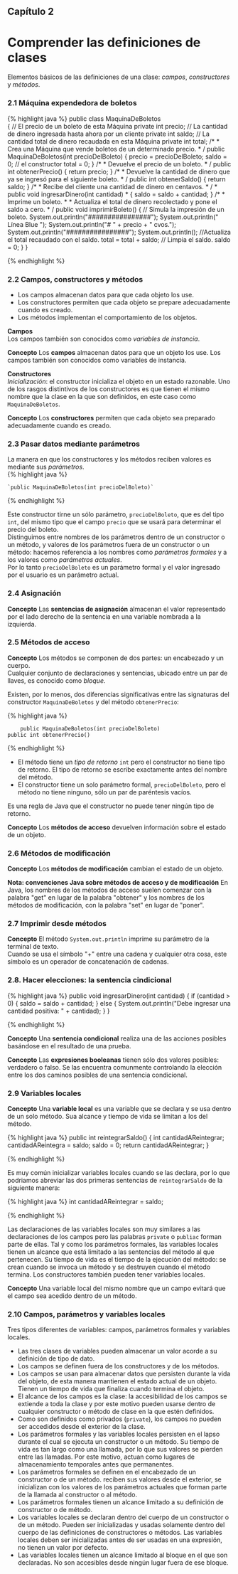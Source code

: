 ## Capítulo 2
# Comprender las definiciones de clases

Elementos básicos de las definiciones de una clase: *campos*, *constructores* y *métodos*.

### 2.1 Máquina expendedora de boletos

{% highlight java %}
		public class MaquinaDeBoletos  
	{
		// El precio de un boleto de esta Máquina
		private int precio;
		// La cantidad de dinero ingresada hasta ahora por un cliente
		private int saldo;
		// La cantidad total de dinero recaudada en esta Máquina
		private int total;
		/*
		* Crea una Máquina que vende boletos de un determinado precio.
		* /
		public MaquinaDeBoletos(int precioDelBoleto)
		{
			precio = precioDelBoleto;
			saldo = 0;	// el constructor
			total = 0;
		}
		/*
		* Devuelve el precio de un boleto.
		* /
		public int obtenerPrecio()
		{
			return precio;
		}
		/*
		* Devuelve la cantidad de dinero que ya se ingresó para el siguiente boleto.
		* /
		public int obtenerSaldo()
		{
			return saldo;
		}
		/*
		* Recibe del cliente una cantidad de dinero en centavos.
		* /
			* 	public void ingresarDinero(int cantidad)
				* 	{
			saldo = saldo + cantidad;
		}
		/* 
				* Imprime un boleto.
					* 	* Actualiza el total de dinero recolectado y pone el saldo a cero.
		* /
		public void imprimirBoleto()
		{
			// Simula la impresión de un boleto.
			System.out.println("################");
			System.out.println(" Línea Blue ");
			System.out.println("# " + precio + " cvos.");
			System.out.println("################");
			System.out.println();
			//Actualiza el total recaudado con el saldo.
			total = total + saldo;
			// Limpia el saldo.
			saldo = 0;
		}
	}

{% endhighlight %}

### 2.2 Campos, constructores y métodos

* Los campos almacenan datos para que cada objeto los use.
* Los constructores permiten que cada objeto se prepare adecuadamente cuando es creado.
* Los métodos implementan el comportamiento de los objetos.

**Campos**  
Los campos también son conocidos como *variables de instancia*.

**Concepto** Los **campos** almacenan datos para que un objeto los use. Los campos también son conocidos como variables de instancia.

**Constructores**  
*Inicialización*: el constructor inicializa el objeto en un estado razonable. Uno de los rasgos distintivos de los constructores es que tienen el mismo nombre que la clase en la que son definidos, en este caso como `MaquinaDeBoletos`.

**Concepto** Los **constructores** permiten que cada objeto sea preparado adecuadamente cuando es creado.

### 2.3 Pasar datos mediante parámetros

La manera en que los constructores y los métodos reciben valores es mediante sus *parámetros*.  
{% highlight java %}
	
	`public MaquinaDeBoletos(int precioDelBoleto)`  

{% endhighlight %}

Este constructor tirne un sólo parámetro, `precioDelBoleto`, que es del tipo `int`, del mismo tipo que el campo `precio` que se usará para determinar el precio del boleto.  
Distinguimos entre nombres de los parámetros dentro de un constructor o un método, y valores de los parámetros fuera de un constructor o un método: hacemos referencia a los nombres como *parámetros formales* y a los valores como *parámetros actuales*.  
Por lo tanto `precioDelBoleto` es un parámetro formal y el valor ingresado por el usuario es un parámetro actual.

### 2.4 Asignación

**Concepto** Las **sentencias de asignación** almacenan el valor representado por el lado derecho de la sentencia en una variable nombrada a la izquierda.

### 2.5 Métodos de acceso

**Concepto** Los métodos se componen de dos partes: un encabezado y un cuerpo.  
Cualquier conjunto de declaraciones y sentencias, ubicado entre un par de llaves, es conocido como *bloque*.

Existen, por lo menos, dos diferencias significativas entre las signaturas del constructor `MaquinaDeBoletos` y del método `obtenerPrecio`:

{% highlight java %}
	
		public MaquinaDeBoletos(int precioDelBoleto)
	public int obtenerPrecio()

{% endhighlight %}


* El método tiene un *tipo de retorno* `int` pero el constructor no tiene tipo de retorno. El tipo de retorno se escribe exactamente antes del nombre del método.
* El constructor tiene un solo parámetro formal, `precioDelBoleto`, pero el método no tiene ninguno, sólo un par de paréntesis vacíos.

Es una regla de Java que el constructor no puede tener ningún tipo de retorno.

**Concepto** Los **métodos de acceso** devuelven información sobre el estado de un objeto.

### 2.6 Métodos de modificación

**Concepto** Los **métodos de modificación** cambian el estado de un objeto.

**Nota: convenciones Java sobre métodos de acceso y de modificación** En Java, los nombres de los métodos de acceso suelen comenzar con la palabra "get" en lugar de la palabra "obtener" y los nombres de los métodos de modificación, con la palabra "set" en lugar de "poner".

### 2.7 Imprimir desde métodos

**Concepto** El método `System.out.println` imprime su parámetro de la terminal de texto.  
Cuando se usa el símbolo "+" entre una cadena y cualquier otra cosa, este símbolo es un operador de concatenación de cadenas.

### 2.8. Hacer elecciones: la sentencia cindicional

{% highlight java %}
		public void ingresarDinero(int cantidad)
			{
		if (cantidad > 0) {
			saldo = saldo + cantidad;
		}
		else {
			System.out.println("Debe ingresar una cantidad positiva: " + cantidad);
					}
	}

{% endhighlight %}

**Concepto** Una **sentencia condicional** realiza una de las acciones posibles basándose en el resultado de una prueba.

**Concepto** Las **expresiones booleanas** tienen sólo dos valores posibles: verdadero o falso. Se las encuentra comunmente controlando la elección entre los dos caminos posibles de una sentencia condicional.

### 2.9 Variables locales

**Concepto** Una **variable local** es una variable que se declara y se usa dentro de un solo método. Sua alcance y tiempo de vida se limitan a los del método.

{% highlight java %}
		public int reintegrarSaldo()
	{
		int cantidadAReintegrar;
		cantidadAReintegra = saldo;
		saldo = 0;
				return cantidadAReintegrar;
	}

{% endhighlight %}

Es muy común inicializar variables locales cuando se las declara, por lo que podriamos abreviar las dos primeras sentencias de `reintegrarSaldo` de la siguiente manera:

{% highlight java %}
		int cantidadAReintegrar = saldo;

{% endhighlight %}
	
Las declaraciones de las variables locales son muy similares a las declaraciones de los campos pero las palabras `private` o `publiac` forman parte de ellas. Tal y como los parámetros formales, las variables locales tienen un alcance que está limitado a las sentencias del método al que pertenecen. Su tiempo de vida es el tiempo de la ejecución del método: se crean cuando se invoca un método y se destruyen cuando el método termina. Los constructores también pueden tener variables locales.

**Concepto** Una variable local del mismo nombre que un campo evitará que el campo sea acedido dentro de un método.

### 2.10 Campos, parámetros y variables locales

Tres tipos diferentes de variables: campos, parámetros formales y variables locales.

* Las tres clases de variables pueden almacenar un valor acorde a su definición de tipo de dato.
* Los campos se definen fuera de los constructores y de los métodos.
* Los campos se usan para almacenar datos que persisten durante la vida del objeto, de esta manera mantienen el estado actual de un objeto. Tienen un tiempo de vida que finaliza cuando termina el objeto.
* El alcance de los campos es la clase: la accesibilidad de los campos se extiende a toda la clase y por este motivo pueden usarse dentro de cualquier constructor o método de clase en la que estén definidos.
* Como son definidos como privados (`private`), los campos no pueden ser accedidos desde el exterior de la clase.
* Los parámetros formales y las variables locales persisten en el lapso durante el cual se ejecuta un constructor o un método. Su tiempo de vida es tan largo como una llamada, por lo que sus valores se pierden entre las llamadas. Por este motivo, actuan como lugares de almacenamiento temporales antes que permanentes.
* Los parámetros formales se definen en el encabezado de un constructor o de un método. reciben sus valores desde el exterior, se inicializan con los valores de los parámetros actuales que forman parte de la llamada al constructor o al método.
* Los parámetros formales tienen un alcance limitado a su definición de constructor o de método.
* Los variables locales se declaran dentro del cuerpo de un constructor o de un método. Pueden ser inicializadas y usadas solamente dentro del cuerpo de las definiciones de constructores o métodos. Las variables locales deben ser inicializadas antes de ser usadas en una expresión, no tienen un valor por defecto.
* Las variables locales tienen un alcance limitado al bloque en el que son declaradas. No son accesibles desde ningún lugar fuera de ese bloque.



